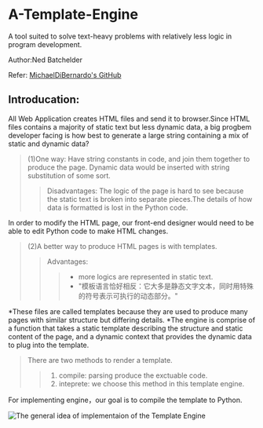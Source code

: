 # A-Template-Engine
A tool suited to solve text-heavy problems with relatively less logic in program development. 
  
  Author:Ned Batchelder
  
  Refer: [MichaelDiBernardo's GitHub](https://github.com/aosabook/500lines/tree/master/template-engine " ")
    

## Introducation:
  All Web Application creates HTML files and send it to browser.Since HTML files contains a majority of static text but less dynamic data, a big progbem developer facing is how best to generate a large string containing a mix of static and dynamic data?

> (1)One way: Have string constants in code, and join them together to produce the page. Dynamic data would be inserted with string   
substitution of some sort.  
>> Disadvantages: The logic of the page is hard to see because the static text is broken into separate pieces.The details of how data is formatted is lost in the Python code.
       
   In order to modify the HTML page, our front-end designer would need to be able to edit Python code to make HTML changes.

> (2)A better way to produce HTML pages is with templates.  
>> Advantages: 
>>>  - more logics are represented in static text.  
>>> - "模板语言恰好相反：它大多是静态文字文本，同时用特殊的符号表示可执行的动态部分。"
  
  *These files are called templates because they are used to produce many pages with similar structure but differing details.
  *The engine is comprise of a function that takes a static template describing the structure and static content of the page, and a dynamic context that provides the dynamic data to plug into the template. 

> There are two methods to render a template.
>> 1. compile: parsing produce the exctuable code.  
>> 2. inteprete: we choose this method in this template engine.


For implementing engine，our goal is to compile the template to Python.

![The general idea of implementaion of the Template Engine](http://chuantu.biz/t6/200/1515397090x-1404775519.png " ")
